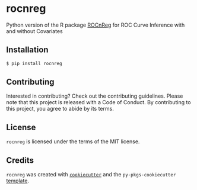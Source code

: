 # rocnreg

Python version of the R package [ROCnReg](https://www.rdocumentation.org/packages/ROCnReg/versions/1.0-8) for ROC Curve Inference with and without Covariates

## Installation

```bash
$ pip install rocnreg
```

## Contributing

Interested in contributing? Check out the contributing guidelines. Please note that this project is released with a Code of Conduct. By contributing to this project, you agree to abide by its terms.

## License

`rocnreg` is licensed under the terms of the MIT license.

## Credits

`rocnreg` was created with [`cookiecutter`](https://cookiecutter.readthedocs.io/en/latest/) and the `py-pkgs-cookiecutter` [template](https://github.com/py-pkgs/py-pkgs-cookiecutter).
